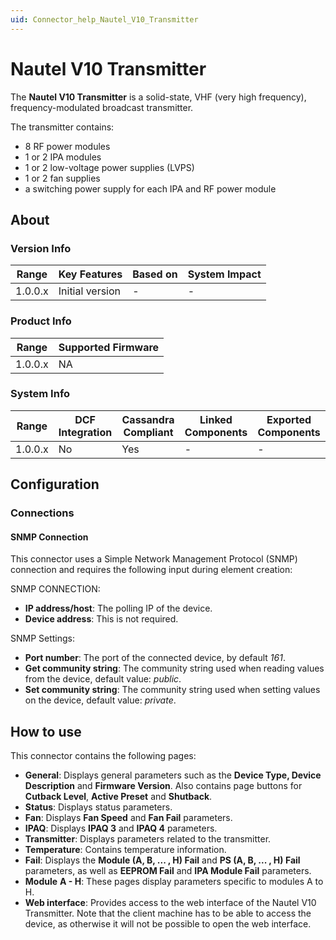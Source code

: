 ```yaml
---
uid: Connector_help_Nautel_V10_Transmitter
---
```


# Nautel V10 Transmitter

The **Nautel V10 Transmitter** is a solid-state, VHF (very high frequency), frequency-modulated broadcast transmitter.

The transmitter contains:

- 8 RF power modules
- 1 or 2 IPA modules
- 1 or 2 low-voltage power supplies (LVPS)
- 1 or 2 fan supplies
- a switching power supply for each IPA and RF power module

## About

### Version Info

| **Range** | **Key Features** | **Based on** | **System Impact** |
|-----------|------------------|--------------|-------------------|
| 1.0.0.x   | Initial version  | \-           | \-                |

### Product Info

| Range     | Supported Firmware     |
|-----------|------------------------|
| 1.0.0.x   | NA                     |

### System Info

| Range     | DCF Integration     | Cassandra Compliant     | Linked Components     | Exported Components     |
|-----------|---------------------|-------------------------|-----------------------|-------------------------|
| 1.0.0.x   | No                  | Yes                     | \-                    | \-                      |

## Configuration

### Connections

#### SNMP Connection

This connector uses a Simple Network Management Protocol (SNMP) connection and requires the following input during element creation:

SNMP CONNECTION:

- **IP address/host**: The polling IP of the device.
- **Device address**: This is not required.

SNMP Settings:

- **Port number**: The port of the connected device, by default *161*.
- **Get community string**: The community string used when reading values from the device, default value: *public*.
- **Set community string**: The community string used when setting values on the device, default value: *private*.

## How to use

This connector contains the following pages:

- **General**: Displays general parameters such as the **Device Type, Device Description** and **Firmware Version**. Also contains page buttons for **Cutback Level**, **Active Preset** and **Shutback**.
- **Status**: Displays status parameters.
- **Fan**: Displays **Fan Speed** and **Fan Fail** parameters.
- **IPAQ**: Displays **IPAQ 3** and **IPAQ 4** parameters.
- **Transmitter**: Displays parameters related to the transmitter.
- **Temperature**: Contains temperature information.
- **Fail**: Displays the **Module (A, B, ... , H) Fail** and **PS (A, B, ... , H) Fail** parameters, as well as **EEPROM Fail** and **IPA Module Fail** parameters.
- **Module** **A - H**: These pages display parameters specific to modules A to H.
- **Web interface**: Provides access to the web interface of the Nautel V10 Transmitter. Note that the client machine has to be able to access the device, as otherwise it will not be possible to open the web interface.
